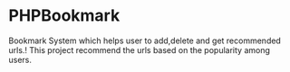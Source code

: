 # PHPBookmark
Bookmark System which helps user to add,delete and get recommended urls.!
This project recommend the urls based on the popularity among users.

